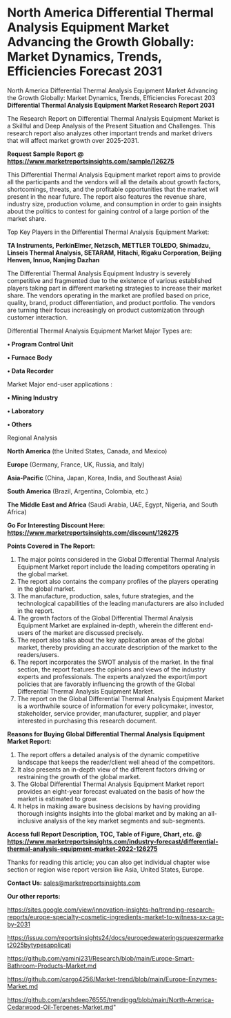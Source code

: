 # North America Differential Thermal Analysis Equipment Market Advancing the Growth Globally: Market Dynamics, Trends, Efficiencies Forecast 2031
 North America Differential Thermal Analysis Equipment Market Advancing the Growth Globally: Market Dynamics, Trends, Efficiencies Forecast 203
<strong>Differential Thermal Analysis Equipment Market Research Report 2031</strong>

The Research Report on Differential Thermal Analysis Equipment Market is a Skillful and Deep Analysis of the Present Situation and Challenges. This research report also analyzes other important trends and market drivers that will affect market growth over 2025-2031.

<strong>Request Sample Report @ <a href=https://www.marketreportsinsights.com/sample/126275>https://www.marketreportsinsights.com/sample/126275</a></strong>

This Differential Thermal Analysis Equipment market report aims to provide all the participants and the vendors will all the details about growth factors, shortcomings, threats, and the profitable opportunities that the market will present in the near future. The report also features the revenue share, industry size, production volume, and consumption in order to gain insights about the politics to contest for gaining control of a large portion of the market share.

Top Key Players in the Differential Thermal Analysis Equipment Market:

<strong>TA Instruments, PerkinElmer, Netzsch, METTLER TOLEDO, Shimadzu, Linseis Thermal Analysis, SETARAM, Hitachi, Rigaku Corporation, Beijing Henven, Innuo, Nanjing Dazhan</strong>

The Differential Thermal Analysis Equipment Industry is severely competitive and fragmented due to the existence of various established players taking part in different marketing strategies to increase their market share. The vendors operating in the market are profiled based on price, quality, brand, product differentiation, and product portfolio. The vendors are turning their focus increasingly on product customization through customer interaction.

Differential Thermal Analysis Equipment Market Major Types are:

<strong>• Program Control Unit

• Furnace Body

• Data Recorder</strong>

Market Major end-user applications :

<strong>• Mining Industry

• Laboratory

• Others</strong>

Regional Analysis

</u><strong><b>North America</b></strong> (the United States, Canada, and Mexico)

<strong><b>Europe </b></strong>(Germany, France, UK, Russia, and Italy)

<strong><b>Asia-Pacific</b></strong> (China, Japan, Korea, India, and Southeast Asia)

<strong><b>South America</b></strong> (Brazil, Argentina, Colombia, etc.)

<strong><b>The Middle East and Africa</b></strong> (Saudi Arabia, UAE, Egypt, Nigeria, and South Africa)

<strong>Go For Interesting Discount Here: <a href=https://www.marketreportsinsights.com/discount/126275>https://www.marketreportsinsights.com/discount/126275</a></strong>

<strong>Points Covered in The Report:</strong>
<ol>
  <li>The major points considered in the Global Differential Thermal Analysis Equipment Market report include the leading competitors operating in the global market.</li>
  <li>The report also contains the company profiles of the players operating in the global market.</li>
  <li>The manufacture, production, sales, future strategies, and the technological capabilities of the leading manufacturers are also included in the report.</li>
  <li>The growth factors of the Global Differential Thermal Analysis Equipment Market are explained in-depth, wherein the different end-users of the market are discussed precisely.</li>
  <li>The report also talks about the key application areas of the global market, thereby providing an accurate description of the market to the readers/users.</li>
  <li>The report incorporates the SWOT analysis of the market. In the final section, the report features the opinions and views of the industry experts and professionals. The experts analyzed the export/import policies that are favorably influencing the growth of the Global Differential Thermal Analysis Equipment Market.</li>
  <li>The report on the Global Differential Thermal Analysis Equipment Market is a worthwhile source of information for every policymaker, investor, stakeholder, service provider, manufacturer, supplier, and player interested in purchasing this research document.</li>
</ol>
<strong>Reasons for Buying Global Differential Thermal Analysis Equipment Market Report:</strong>

<ol>
  <li>The report offers a detailed analysis of the dynamic competitive landscape that keeps the reader/client well ahead of the competitors.</li>
  <li>It also presents an in-depth view of the different factors driving or restraining the growth of the global market.</li>
  <li>The Global Differential Thermal Analysis Equipment Market report provides an eight-year forecast evaluated on the basis of how the market is estimated to grow.</li>
  <li>It helps in making aware business decisions by having providing thorough insights insights into the global market and by making an all-inclusive analysis of the key market segments and sub-segments.</li>
</ol>
<strong>Access full Report Description, TOC, Table of Figure, Chart, etc. @ <a href=https://www.marketreportsinsights.com/industry-forecast/differential-thermal-analysis-equipment-market-2022-126275>https://www.marketreportsinsights.com/industry-forecast/differential-thermal-analysis-equipment-market-2022-126275</a></strong>


Thanks for reading this article; you can also get individual chapter wise section or region wise report version like Asia, United States, Europe.

<strong>Contact Us:</strong>
sales@marketreportsinsights.com

<strong>Our other reports:</strong>

<a href=https://sites.google.com/view/innovation-insights-hq/trending-research-reports/europe-specialty-cosmetic-ingredients-market-to-witness-xx-cagr-by-2031>https://sites.google.com/view/innovation-insights-hq/trending-research-reports/europe-specialty-cosmetic-ingredients-market-to-witness-xx-cagr-by-2031</a>

<a href=https://issuu.com/reportsinsights24/docs/europedewateringsqueezermarket2025bytypesapplicati>https://issuu.com/reportsinsights24/docs/europedewateringsqueezermarket2025bytypesapplicati</a>

<a href=https://github.com/yamini231/Research/blob/main/Europe-Smart-Bathroom-Products-Market.md>https://github.com/yamini231/Research/blob/main/Europe-Smart-Bathroom-Products-Market.md</a>

<a href=https://github.com/cargo4256/Market-trend/blob/main/Europe-Enzymes-Market.md>https://github.com/cargo4256/Market-trend/blob/main/Europe-Enzymes-Market.md</a>

<a href=https://github.com/arshdeep76555/trendingg/blob/main/North-America-Cedarwood-Oil-Terpenes-Market.md>https://github.com/arshdeep76555/trendingg/blob/main/North-America-Cedarwood-Oil-Terpenes-Market.md</a>"
